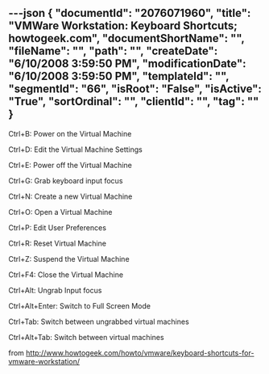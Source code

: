 ---json
{
  "documentId": "2076071960",
  "title": "VMWare Workstation: Keyboard Shortcuts; howtogeek.com",
  "documentShortName": "",
  "fileName": "",
  "path": "",
  "createDate": "6/10/2008 3:59:50 PM",
  "modificationDate": "6/10/2008 3:59:50 PM",
  "templateId": "",
  "segmentId": "66",
  "isRoot": "False",
  "isActive": "True",
  "sortOrdinal": "",
  "clientId": "",
  "tag": ""
}
---

Ctrl+B: Power on the Virtual Machine

Ctrl+D: Edit the Virtual Machine Settings

Ctrl+E: Power off the Virtual Machine

Ctrl+G: Grab keyboard input focus

Ctrl+N: Create a new Virtual Machine

Ctrl+O: Open a Virtual Machine

Ctrl+P: Edit User Preferences

Ctrl+R: Reset Virtual Machine

Ctrl+Z: Suspend the Virtual Machine

Ctrl+F4: Close the Virtual Machine

Ctrl+Alt: Ungrab Input focus

Ctrl+Alt+Enter: Switch to Full Screen Mode

Ctrl+Tab: Switch between ungrabbed virtual machines

Ctrl+Alt+Tab: Switch between virtual machines

from http://www.howtogeek.com/howto/vmware/keyboard-shortcuts-for-vmware-workstation/
